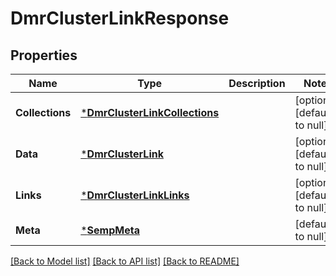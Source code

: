 # DmrClusterLinkResponse

## Properties
Name | Type | Description | Notes
------------ | ------------- | ------------- | -------------
**Collections** | [***DmrClusterLinkCollections**](DmrClusterLinkCollections.md) |  | [optional] [default to null]
**Data** | [***DmrClusterLink**](DmrClusterLink.md) |  | [optional] [default to null]
**Links** | [***DmrClusterLinkLinks**](DmrClusterLinkLinks.md) |  | [optional] [default to null]
**Meta** | [***SempMeta**](SempMeta.md) |  | [default to null]

[[Back to Model list]](../README.md#documentation-for-models) [[Back to API list]](../README.md#documentation-for-api-endpoints) [[Back to README]](../README.md)

